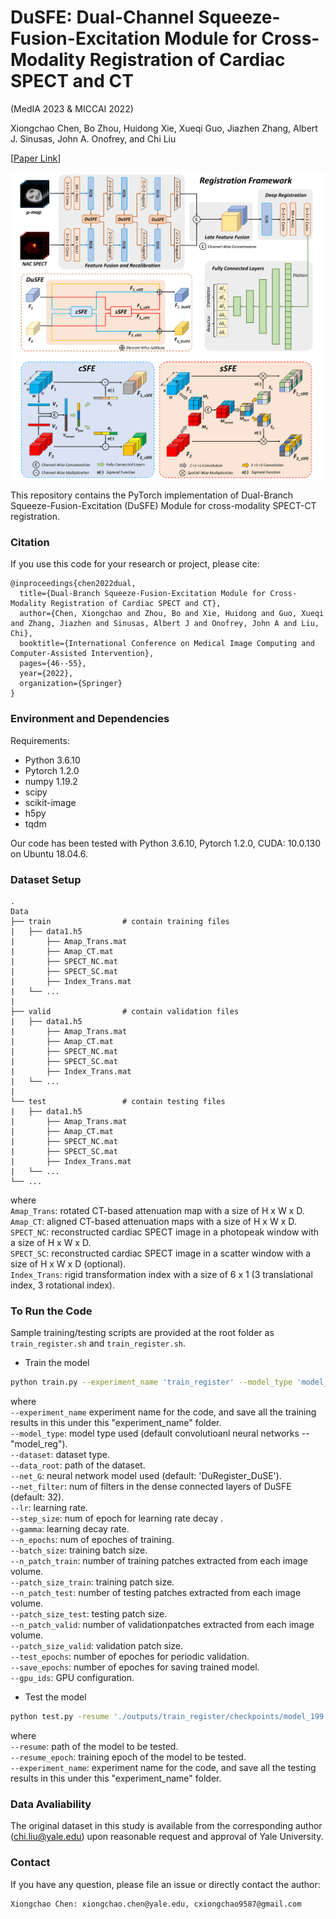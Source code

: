 # DuSFE: Dual-Channel Squeeze-Fusion-Excitation Module for Cross-Modality Registration of Cardiac SPECT and CT  
(MedIA 2023 & MICCAI 2022)

Xiongchao Chen, Bo Zhou, Huidong Xie, Xueqi Guo, Jiazhen Zhang, Albert J. Sinusas, John A. Onofrey, and Chi Liu

[[Paper Link](https://link.springer.com/chapter/10.1007/978-3-031-16446-0_5)]

![image](IMAGE/DuSFE.png)

This repository contains the PyTorch implementation of Dual-Branch Squeeze-Fusion-Excitation (DuSFE) Module for cross-modality SPECT-CT registration.

### Citation
If you use this code for your research or project, please cite:

    @inproceedings{chen2022dual,
      title={Dual-Branch Squeeze-Fusion-Excitation Module for Cross-Modality Registration of Cardiac SPECT and CT},
      author={Chen, Xiongchao and Zhou, Bo and Xie, Huidong and Guo, Xueqi and Zhang, Jiazhen and Sinusas, Albert J and Onofrey, John A and Liu, Chi},
      booktitle={International Conference on Medical Image Computing and Computer-Assisted Intervention},
      pages={46--55},
      year={2022},
      organization={Springer}
    }


 ### Environment and Dependencies
 Requirements:
 * Python 3.6.10
 * Pytorch 1.2.0
 * numpy 1.19.2
 * scipy
 * scikit-image
 * h5py
 * tqdm
 
 Our code has been tested with Python 3.6.10, Pytorch 1.2.0, CUDA: 10.0.130 on Ubuntu 18.04.6.

 ### Dataset Setup
    .
    Data
    ├── train                # contain training files
    |   ├── data1.h5
    |       ├── Amap_Trans.mat  
    |       ├── Amap_CT.mat
    |       ├── SPECT_NC.mat
    |       ├── SPECT_SC.mat
    |       ├── Index_Trans.mat
    |   └── ...  
    |
    ├── valid                # contain validation files
    |   ├── data1.h5
    |       ├── Amap_Trans.mat  
    |       ├── Amap_CT.mat
    |       ├── SPECT_NC.mat
    |       ├── SPECT_SC.mat
    |       ├── Index_Trans.mat
    |   └── ... 
    |
    └── test                 # contain testing files
    |   ├── data1.h5
    |       ├── Amap_Trans.mat  
    |       ├── Amap_CT.mat
    |       ├── SPECT_NC.mat
    |       ├── SPECT_SC.mat
    |       ├── Index_Trans.mat
    |   └── ... 
    └── ...  

where \
`Amap_Trans`: rotated CT-based attenuation map with a size of H x W x D. \
`Amap_CT`: aligned CT-based attenuation maps with a size of H x W x D. \
`SPECT_NC`: reconstructed cardiac SPECT image in a photopeak window with a size of H x W x D. \
`SPECT_SC`: reconstructed cardiac SPECT image in a scatter window with a size of H x W x D (optional). \
`Index_Trans`: rigid transformation index with a size of 6 x 1 (3 translational index, 3 rotational index). 

### To Run the Code
Sample training/testing scripts are provided at the root folder as `train_register.sh` and `train_register.sh`.

- Train the model 
```bash
python train.py --experiment_name 'train_register' --model_type 'model_reg' --dataset 'CardiacSPECT_Reg' --data_root '../../Data/Dataset_filename/' --net_G 'DuRegister_DuSE' --net_filter 32 --lr 5e-5 --step_size 1 --gamma 0.99 --n_epochs 400 --batch_size 4 --n_patch_train 1 --patch_size_train 80 80 40 --n_patch_test 1 --patch_size_test 80 80 40 --n_patch_valid 1 --patch_size_valid 80 80 40 --eval_epochs 5 --snapshot_epochs 5 --gpu_ids 0
```

where \
`--experiment_name` experiment name for the code, and save all the training results in this under this "experiment_name" folder. \
`--model_type`: model type used (default convolutioanl neural networks -- "model_reg"). \
`--dataset`: dataset type. \
`--data_root`: path of the dataset. \
`--net_G`: neural network model used (default: 'DuRegister_DuSE'). \
`--net_filter`: num of filters in the dense connected layers of DuSFE (default: 32). \
`--lr`: learning rate. \
`--step_size`: num of epoch for learning rate decay .\
`--gamma`: learning decay rate. \
`--n_epochs`: num of epoches of training. \
`--batch_size`: training batch size. \
`--n_patch_train`: number of training patches extracted from each image volume. \
`--patch_size_train`: training patch size. \
`--n_patch_test`: number of testing patches extracted from each image volume. \
`--patch_size_test`: testing patch size. \
`--n_patch_valid`: number of validationpatches extracted from each image volume. \
`--patch_size_valid`: validation patch size. \
`--test_epochs`: number of epoches for periodic validation. \
`--save_epochs`: number of epoches for saving trained model. \
`--gpu_ids`: GPU configuration.

- Test the model 
```bash
python test.py -resume './outputs/train_register/checkpoints/model_199.pt' --experiment_name 'test_register_199' --model_type 'model_reg' --dataset 'CardiacSPECT_Reg' --data_root '../../Data/Dataset_filename/' --net_G 'DuRegister_DuSE' --net_filter 32 --batch_size 4 --n_patch_train 1 --patch_size_train 80 80 40 --n_patch_test 1 --patch_size_test 80 80 40 --n_patch_valid 1 --patch_size_valid 80 80 40 --gpu_ids 0
```
where \
`--resume`: path of the model to be tested. \
`--resume_epoch`: training epoch of the model to be tested. \
`--experiment_name`: experiment name for the code, and save all the testing results in this under this "experiment_name" folder. 

### Data Avaliability
The original dataset in this study is available from the corresponding author (chi.liu@yale.edu) upon reasonable request and approval of Yale University. 


### Contact 
If you have any question, please file an issue or directly contact the author:
```
Xiongchao Chen: xiongchao.chen@yale.edu, cxiongchao9587@gmail.com
```




